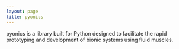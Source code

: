 ```yaml
---
layout: page
title: pyonics
---
```


pyonics is a library built for Python designed to facilitate the rapid prototyping and development of bionic systems
using fluid muscles.